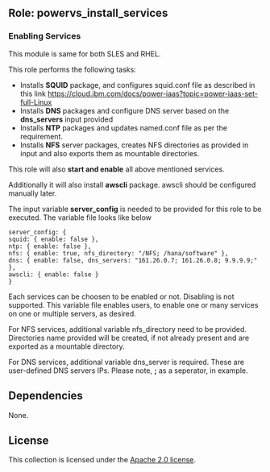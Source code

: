 ## Role: powervs_install_services 

### Enabling Services

This module is same for both SLES and RHEL.

This role performs the following tasks:
- Installs **SQUID** package, and configures squid.conf file as described in this link https://cloud.ibm.com/docs/power-iaas?topic=power-iaas-set-full-Linux
- Installs **DNS** packages and configure DNS server based on the **dns_servers** input provided
- Installs **NTP** packages and updates named.conf file as per the requirement.
- Installs **NFS** server packages, creates NFS directories as provided in input and also exports them as mountable directories.

This role will also **start and enable** all above mentioned services.

Additionally it will also install **awscli** package. awscli should be configured manually later.

The input variable **server_config** is needed to be provided for this role to be executed. The variable file looks like below
```
server_config: {
squid: { enable: false },
ntp: { enable: false },
nfs: { enable: true, nfs_directory: "/NFS; /hana/software" },
dns: { enable: false, dns_servers: "161.26.0.7; 161.26.0.8; 9.9.9.9;" },
awscli: { enable: false }
}
```
Each services can be choosen to be enabled or not. Disabling is not supported. This variable file enables users, to enable one or many services on one or multiple servers, as desired.

For NFS services, additional variable nfs_directory need to be provided. Directories name provided will be created, if not already present and are exported as a mountable directory.

For DNS services, additional variable dns_server is required. These are user-defined DNS servers IPs. Please note, **;** as a seperator, in example.


## Dependencies

None.

## License

This collection is licensed under the [Apache 2.0 license](http://www.apache.org/licenses/LICENSE-2.0).
